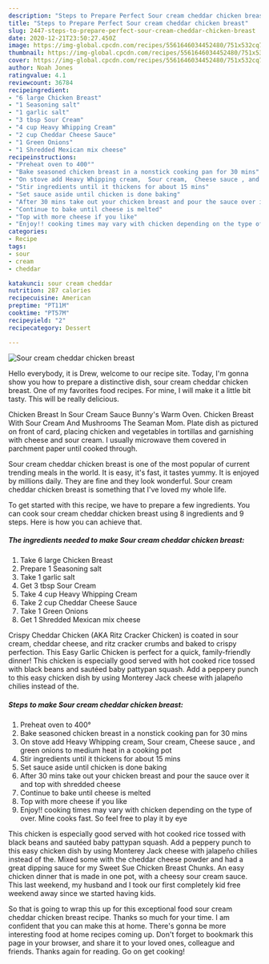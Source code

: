 ```yaml
---
description: "Steps to Prepare Perfect Sour cream cheddar chicken breast"
title: "Steps to Prepare Perfect Sour cream cheddar chicken breast"
slug: 2447-steps-to-prepare-perfect-sour-cream-cheddar-chicken-breast
date: 2020-12-21T23:50:27.450Z
image: https://img-global.cpcdn.com/recipes/5561646034452480/751x532cq70/sour-cream-cheddar-chicken-breast-recipe-main-photo.jpg
thumbnail: https://img-global.cpcdn.com/recipes/5561646034452480/751x532cq70/sour-cream-cheddar-chicken-breast-recipe-main-photo.jpg
cover: https://img-global.cpcdn.com/recipes/5561646034452480/751x532cq70/sour-cream-cheddar-chicken-breast-recipe-main-photo.jpg
author: Noah Jones
ratingvalue: 4.1
reviewcount: 36784
recipeingredient:
- "6 large Chicken Breast"
- "1 Seasoning salt"
- "1 garlic salt"
- "3 tbsp Sour Cream"
- "4 cup Heavy Whipping Cream"
- "2 cup Cheddar Cheese Sauce"
- "1 Green Onions"
- "1 Shredded Mexican mix cheese"
recipeinstructions:
- "Preheat oven to 400°"
- "Bake seasoned chicken breast in a nonstick cooking pan for 30 mins"
- "On stove add Heavy Whipping cream,  Sour cream,  Cheese sauce , and green onions to medium heat in a cooking pot"
- "Stir ingredients until it thickens for about 15 mins"
- "Set sauce aside until chicken is done baking"
- "After 30 mins take out your chicken breast and pour the sauce over it and top with shredded cheese"
- "Continue to bake until cheese is melted"
- "Top with more cheese if you like"
- "Enjoy!! cooking times may vary with chicken depending on the type of over.  Mine cooks fast. So feel free to play it by eye"
categories:
- Recipe
tags:
- sour
- cream
- cheddar

katakunci: sour cream cheddar 
nutrition: 287 calories
recipecuisine: American
preptime: "PT11M"
cooktime: "PT57M"
recipeyield: "2"
recipecategory: Dessert

---
```



![Sour cream cheddar chicken breast](https://img-global.cpcdn.com/recipes/5561646034452480/751x532cq70/sour-cream-cheddar-chicken-breast-recipe-main-photo.jpg)

Hello everybody, it is Drew, welcome to our recipe site. Today, I'm gonna show you how to prepare a distinctive dish, sour cream cheddar chicken breast. One of my favorites food recipes. For mine, I will make it a little bit tasty. This will be really delicious.

Chicken Breast In Sour Cream Sauce Bunny&#39;s Warm Oven. Chicken Breast With Sour Cream And Mushrooms The Seaman Mom. Plate dish as pictured on front of card, placing chicken and vegetables in tortillas and garnishing with cheese and sour cream. I usually microwave them covered in parchment paper until cooked through.

Sour cream cheddar chicken breast is one of the most popular of current trending meals in the world. It is easy, it's fast, it tastes yummy. It is enjoyed by millions daily. They are fine and they look wonderful. Sour cream cheddar chicken breast is something that I've loved my whole life.


To get started with this recipe, we have to prepare a few ingredients. You can cook sour cream cheddar chicken breast using 8 ingredients and 9 steps. Here is how you can achieve that.

<!--inarticleads1-->

##### The ingredients needed to make Sour cream cheddar chicken breast:

1. Take 6 large Chicken Breast
1. Prepare 1 Seasoning salt
1. Take 1 garlic salt
1. Get 3 tbsp Sour Cream
1. Take 4 cup Heavy Whipping Cream
1. Take 2 cup Cheddar Cheese Sauce
1. Take 1 Green Onions
1. Get 1 Shredded Mexican mix cheese


Crispy Cheddar Chicken (AKA Ritz Cracker Chicken) is coated in sour cream, cheddar cheese, and ritz cracker crumbs and baked to crispy perfection. This Easy Garlic Chicken is perfect for a quick, family-friendly dinner! This chicken is especially good served with hot cooked rice tossed with black beans and sautéed baby pattypan squash. Add a peppery punch to this easy chicken dish by using Monterey Jack cheese with jalapeño chilies instead of the. 

<!--inarticleads2-->

##### Steps to make Sour cream cheddar chicken breast:

1. Preheat oven to 400°
1. Bake seasoned chicken breast in a nonstick cooking pan for 30 mins
1. On stove add Heavy Whipping cream,  Sour cream,  Cheese sauce , and green onions to medium heat in a cooking pot
1. Stir ingredients until it thickens for about 15 mins
1. Set sauce aside until chicken is done baking
1. After 30 mins take out your chicken breast and pour the sauce over it and top with shredded cheese
1. Continue to bake until cheese is melted
1. Top with more cheese if you like
1. Enjoy!! cooking times may vary with chicken depending on the type of over.  Mine cooks fast. So feel free to play it by eye


This chicken is especially good served with hot cooked rice tossed with black beans and sautéed baby pattypan squash. Add a peppery punch to this easy chicken dish by using Monterey Jack cheese with jalapeño chilies instead of the. Mixed some with the cheddar cheese powder and had a great dipping sauce for my Sweet Sue Chicken Breast Chunks. An easy chicken dinner that is made in one pot, with a cheesy sour cream sauce. This last weekend, my husband and I took our first completely kid free weekend away since we started having kids. 

So that is going to wrap this up for this exceptional food sour cream cheddar chicken breast recipe. Thanks so much for your time. I am confident that you can make this at home. There's gonna be more interesting food at home recipes coming up. Don't forget to bookmark this page in your browser, and share it to your loved ones, colleague and friends. Thanks again for reading. Go on get cooking!
